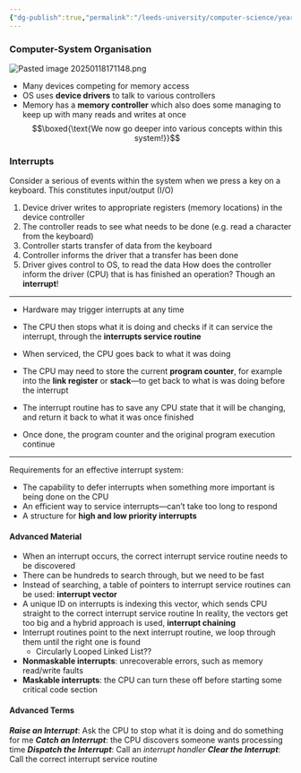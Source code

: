 ```yaml
---
{"dg-publish":true,"permalink":"/leeds-university/computer-science/year-2/operating-systems/revision/w1/p3-concept-of-interrupts/"}
---
```



### Computer-System Organisation
![Pasted image 20250118171148.png](/img/user/Leeds%20University/Computer%20Science/Year%202/Operating%20Systems/Revision/images/Pasted%20image%2020250118171148.png)
- Many devices competing for memory access
- OS uses **device drivers** to talk to various controllers
- Memory has a **memory controller** which also does some managing to keep up with many reads and writes at once
$$\boxed{\text{We now go deeper into various concepts within this system!}}$$
### Interrupts
Consider a serious of events within the system when we press a key on a keyboard. This constitutes input/output (I/O)
1. Device driver writes to appropriate registers (memory locations) in the device controller
2. The controller reads to see what needs to be done (e.g. read a character from the keyboard)
3. Controller starts transfer of data from the keyboard
4. Controller informs the driver that a transfer has been done
5. Driver gives control to OS, to read the data
How does the controller inform the driver (CPU) that is has finished an operation? Though an **interrupt**!

<hr>

- Hardware may trigger interrupts at any time
- The CPU then stops what it is doing and checks if it can service the interrupt, through the **interrupts service routine**
- When serviced, the CPU goes back to what it was doing

- The CPU may need to store the current **program counter**, for example into the **link register** or **stack**—to get back to what is was doing before the interrupt
- The interrupt routine has to save any CPU state that it will be changing, and return it back to what it was once finished
- Once done, the program counter and the original program execution continue

<hr>

Requirements for an effective interrupt system:
- The capability to defer interrupts when something more important is being done on the CPU
- An efficient way to service interrupts—can’t take too long to respond
- A structure for **high and low priority interrupts**

#### Advanced Material
- When an interrupt occurs, the correct interrupt service routine needs to be discovered
- There can be hundreds to search through, but we need to be fast
- Instead of searching, a table of pointers to interrupt service routines can be used: **interrupt vector**
- A unique ID on interrupts is indexing this vector, which sends CPU straight to the correct interrupt service routine
In reality, the vectors get too big and a hybrid approach is used, **interrupt chaining**
- Interrupt routines point to the next interrupt routine, we loop through them until the right one is found
	- Circularly Looped Linked List??
- **Nonmaskable interrupts**: unrecoverable errors, such as memory read/write faults
- **Maskable interrupts**: the CPU can turn these off before starting some critical code section
#### Advanced Terms
***Raise an Interrupt***: Ask the CPU to stop what it is doing and do something for me
***Catch an Interrupt***: the CPU discovers someone wants processing time
***Dispatch the Interrupt***: Call an *interrupt handler*
***Clear the Interrupt***: Call the correct interrupt service routine

